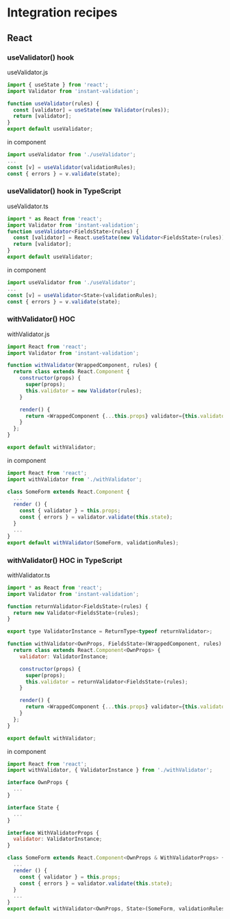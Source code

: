 # Integration recipes

## React

### useValidator() hook

useValidator.js

<!-- prettier-ignore -->
```js
import { useState } from 'react';
import Validator from 'instant-validation';

function useValidator(rules) {
  const [validator] = useState(new Validator(rules));
  return [validator];
}
export default useValidator;
```

in component

```js
import useValidator from './useValidator';
...
const [v] = useValidator(validationRules);
const { errors } = v.validate(state);
```

### useValidator() hook in TypeScript

useValidator.ts

<!-- prettier-ignore -->
```ts
import * as React from 'react';
import Validator from 'instant-validation';
function useValidator<FieldsState>(rules) {
  const [validator] = React.useState(new Validator<FieldsState>(rules));
  return [validator];
}
export default useValidator;
```

in component

<!-- prettier-ignore -->
```ts
import useValidator from './useValidator';
...
const [v] = useValidator<State>(validationRules);
const { errors } = v.validate(state);
```

### withValidator() HOC

withValidator.js

<!-- prettier-ignore -->
```js
import React from 'react';
import Validator from 'instant-validation';

function withValidator(WrappedComponent, rules) {
  return class extends React.Component {
    constructor(props) {
      super(props);
      this.validator = new Validator(rules);
    }

    render() {
      return <WrappedComponent {...this.props} validator={this.validator} />;
    }
  };
}

export default withValidator;
```

in component

<!-- prettier-ignore -->
```js
import React from 'react';
import withValidator from './withValidator';

class SomeForm extends React.Component {
  ...
  render () {
    const { validator } = this.props;
    const { errors } = validator.validate(this.state);
  }
  ...
}
export default withValidator(SomeForm, validationRules);
```

### withValidator() HOC in TypeScript

withValidator.ts

<!-- prettier-ignore -->
```js
import * as React from 'react';
import Validator from 'instant-validation';

function returnValidator<FieldsState>(rules) {
  return new Validator<FieldsState>(rules);
}

export type ValidatorInstance = ReturnType<typeof returnValidator>;

function withValidator<OwnProps, FieldsState>(WrappedComponent, rules) {
  return class extends React.Component<OwnProps> {
    validator: ValidatorInstance;

    constructor(props) {
      super(props);
      this.validator = returnValidator<FieldsState>(rules);
    }

    render() {
      return <WrappedComponent {...this.props} validator={this.validator} />;
    }
  };
}

export default withValidator;
```

in component

<!-- prettier-ignore -->
```js
import React from 'react';
import withValidator, { ValidatorInstance } from './withValidator';

interface OwnProps {
  ...
}

interface State {
  ...
}

interface WithValidatorProps {
  validator: ValidatorInstance;
}

class SomeForm extends React.Component<OwnProps & WithValidatorProps> {
  ...
  render () {
    const { validator } = this.props;
    const { errors } = validator.validate(this.state);
  }
  ...
}
export default withValidator<OwnProps, State>(SomeForm, validationRules);
```
